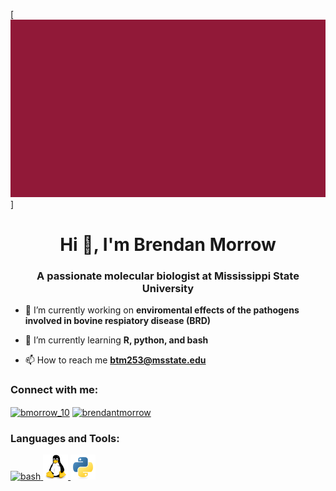[![My Image](my-image.png)]

<h1 align="center">Hi 👋, I'm Brendan Morrow</h1>
<h3 align="center">A passionate molecular biologist at Mississippi State University</h3>

- 🔭 I’m currently working on **enviromental effects of the pathogens involved in bovine respiatory disease (BRD)**

- 🌱 I’m currently learning **R, python, and bash**

- 📫 How to reach me **btm253@msstate.edu**

<h3 align="left">Connect with me:</h3>
<p align="left">
<a href="https://twitter.com/bmorrow_10" target="blank"><img align="center" src="https://raw.githubusercontent.com/rahuldkjain/github-profile-readme-generator/master/src/images/icons/Social/twitter.svg" alt="bmorrow_10" height="30" width="40" /></a>
<a href="https://linkedin.com/in/brendantmorrow" target="blank"><img align="center" src="https://raw.githubusercontent.com/rahuldkjain/github-profile-readme-generator/master/src/images/icons/Social/linked-in-alt.svg" alt="brendantmorrow" height="30" width="40" /></a>
</p>

<h3 align="left">Languages and Tools:</h3>
<p align="left"> <a href="https://www.gnu.org/software/bash/" target="_blank" rel="noreferrer"> <img src="https://www.vectorlogo.zone/logos/gnu_bash/gnu_bash-icon.svg" alt="bash" width="40" height="40"/> </a> <a href="https://www.linux.org/" target="_blank" rel="noreferrer"> <img src="https://raw.githubusercontent.com/devicons/devicon/master/icons/linux/linux-original.svg" alt="linux" width="40" height="40"/> </a> <a href="https://www.python.org" target="_blank" rel="noreferrer"> <img src="https://raw.githubusercontent.com/devicons/devicon/master/icons/python/python-original.svg" alt="python" width="40" height="40"/> </a> </p>



